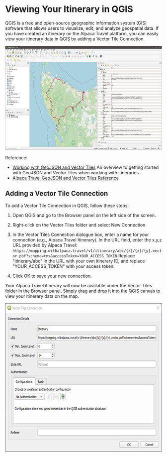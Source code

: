 [//]: # "Title: QGIS"
[//]: # "Weight: 7"
[//]: # "Layout: 1-col"
[//]: # "TOC: false"
[//]: # "Keywords: QGIS,GIS"

# Viewing Your Itinerary in QGIS

QGIS is a free and open-source geographic information system (GIS) software that
allows users to visualize, edit, and analyze geospatial data. If you have
created an itinerary on the Alpaca Travel platform, you can easily view your
itinerary data in QGIS by adding a Vector Tile Connection.

<img alt="QGIS Itinerary Data" src="./qgis-itinerary.png" width="600" height="334" />

Reference:

- [Working with GeoJSON and Vector Tiles](/topics/itinerary/Working%20with%20GeoJSON%20and%20Vector%20Tiles/README.md)
  An overview to getting started with GeoJSON and Vector Tiles when working with
  itineraries.
- [Alpaca Travel GeoJSON and Vector Tiles Reference](/reference/itinerary/GeoJSON%20and%20Vector%20Tiles/README.md)

## Adding a Vector Tile Connection

To add a Vector Tile Connection in QGIS, follow these steps:

1. Open QGIS and go to the Browser panel on the left side of the screen.

2. Right-click on the Vector Tiles folder and select New Connection.

3. In the Vector Tiles Connection dialogue box, enter a name for your connection
   (e.g., Alpaca Travel Itinerary). In the URL field, enter the x,y,z URL
   provided by Alpaca Travel:
   `https://mapping.withalpaca.travel/v1/itinerary/abc/{z}/{x}/{y}.vector.pbf?scheme=tms&accessToken=YOUR_ACCESS_TOKEN`
   Replace "itinerary/abc" in the URL with your own itinerary ID, and replace
   "YOUR_ACCESS_TOKEN" with your access token.

4. Click OK to save your new connection.

Your Alpaca Travel itinerary will now be available under the Vector Tiles folder
in the Browser panel. Simply drag and drop it into the QGIS canvas to view your
itinerary data on the map.

<img alt="QGIS Vector Tile" src="./qgis-vector-tiles-connection.png" width="661" height="477" />

